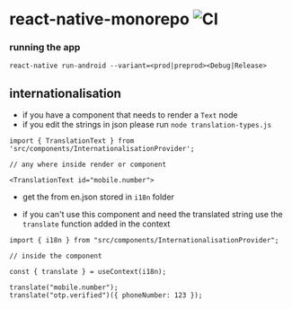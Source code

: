 # react-native-monorepo ![CI](https://github.com/samvet/ULIP-APP/workflows/CI/badge.svg)

### running the app

```
react-native run-android --variant=<prod|preprod><Debug|Release>
```

## internationalisation

- if you have a component that needs to render a `Text` node
- if you edit the strings in json please run `node translation-types.js`

```tsx
import { TranslationText } from 'src/components/InternationalisationProvider';

// any where inside render or component

<TranslationText id="mobile.number">
```

- get the from en.json stored in `i18n` folder

- if you can't use this component and
  need the translated string use the `translate` function added in the context

```tsx
import { i18n } from "src/components/InternationalisationProvider";

// inside the component

const { translate } = useContext(i18n);

translate("mobile.number");
translate("otp.verified")({ phoneNumber: 123 });
```
